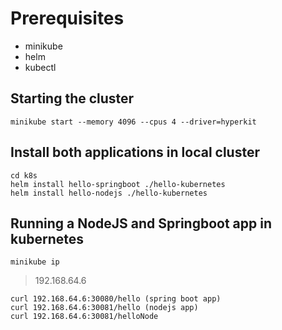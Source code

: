 # Prerequisites
- minikube
- helm
- kubectl

## Starting the cluster
```
minikube start --memory 4096 --cpus 4 --driver=hyperkit
```

## Install both applications in local cluster
```
cd k8s
helm install hello-springboot ./hello-kubernetes
helm install hello-nodejs ./hello-kubernetes
```

## Running a NodeJS and Springboot app in kubernetes
`minikube ip`
>192.168.64.6

```
curl 192.168.64.6:30080/hello (spring boot app)
curl 192.168.64.6:30081/hello (nodejs app)
curl 192.168.64.6:30081/helloNode
```